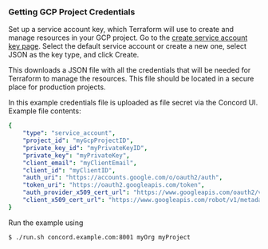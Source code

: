 ### Getting GCP Project Credentials

Set up a service account key, which Terraform will use to create and manage
resources in your GCP project. Go to
the [create service account key page](https://console.cloud.google.com/apis/credentials/serviceaccountkey).
Select the default service account or create a new one, select JSON as the key
type, and click Create.

This downloads a JSON file with all the credentials that will be needed for
Terraform to manage the resources. This file should be located in a secure
place for production projects.

In this example credentials file is uploaded as file secret via the Concord UI.
Example file contents:
```yaml
{
    "type": "service_account",
    "project_id": "myGcpProjectID",
    "private_key_id": "myPrivateKeyID",
    "private_key": "myPrivateKey",
    "client_email": "myClientEmail",
    "client_id": "myClientID",
    "auth_uri": "https://accounts.google.com/o/oauth2/auth",
    "token_uri": "https://oauth2.googleapis.com/token",
    "auth_provider_x509_cert_url": "https://www.googleapis.com/oauth2/v1/certs",
    "client_x509_cert_url": "https://www.googleapis.com/robot/v1/metadata/x509/{{client_email}}"
}
```

Run the example using
```
$ ./run.sh concord.example.com:8001 myOrg myProject
```